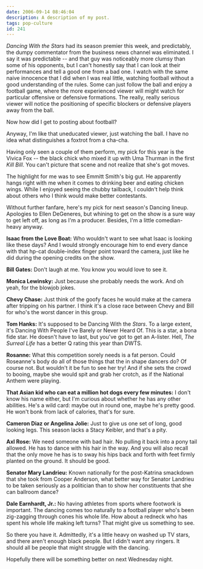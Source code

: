 ```yaml
---
date: 2006-09-14 08:46:04
description: A description of my post.
tags: pop-culture
id: 241
---
```

<i>Dancing With the Stars</i> had its season premier this week, and predictably, the dumpy commentator from the business news channel was eliminated.  I say it was predictable -- and that guy was noticeably more clumsy than some of his opponents, but I can't honestly say that I can look at their performances and tell a good one from a bad one.  I watch with the same naive innocence that I did when I was real little, watching football without a good understanding of the rules.  Some can just follow the ball and enjoy a football game, where the more experienced viewer will might watch for particular offensive or defensive formations.  The really, really serious viewer will notice the positioning of specific blockers or defensive players away from the ball.
<!--more-->
Now how did I get to posting about football?

Anyway, I'm like that uneducated viewer, just watching the ball.  I have no idea what distinguishes a foxtrot from a cha-cha.

Having only seen a couple of them perform, my pick for this year is the Vivica Fox -- the black chick who mixed it up with Uma Thurman in the first <i>Kill Bill</i>.  You can't picture that scene and not realize that she's got moves.

The highlight for me was to see Emmitt Smith's big gut.  He apparently hangs right with me when it comes to drinking beer and eating chicken wings.  While I enjoyed seeing the chubby tailback, I couldn't help think about others who I think would make better contestants.

Without further fanfare, here's my pick for next season's Dancing lineup.  Apologies to Ellen DeGeneres, but whining to get on the show is a sure way to get left off, as long as I'm a producer.  Besides, I'm a little comedian-heavy anyway.

<b>Isaac from the Love Boat:</b>  Who wouldn't want to see what Isaac is looking like these days?  And I would strongly encourage him to end every dance with that hp-cat double-index finger point toward the camera, just like he did during the opening credits on the show.

<b>Bill Gates:</b>  Don't laugh at me.  You know you would love to see it.

<b>Monica Lewinsky:</b>  Just because she probably needs the work.  And oh yeah, for the blowjob jokes.

<b>Chevy Chase:</b>  Just think of the goofy faces he would make at the camera after tripping on his partner.  I think it's a close race between Chevy and Bill for who's the worst dancer in this group.

<b>Tom Hanks:</b>  It's supposed to be Dancing With the <i>Stars</i>.  To a large extent, it's Dancing With People I've Barely or Never Heard Of.  This is a star, a bona fide star.  He doesn't have to last, but you've got to get an A-lister.  Hell, <i>The Surreal Life</i> has a better Q rating this year than DWTS.

<b>Rosanne:</b>  What this competition sorely needs is a fat person.  Could Roseanne's body do all of those things that the in shape dancers do?  Of course not.  But wouldn't it be fun to see her try!  And if she sets the crowd to booing, maybe she would spit and grab her crotch, as if the National Anthem were playing.

<b>That Asian kid who can eat a million hot dogs every few minutes:</b>  I don't know his name either, but I'm curious about whether he has any other abilities.  He's a wild card:  maybe out in round one, maybe he's pretty good.  He won't bonk from lack of calories, that's for sure.  

<b>Cameron Diaz or Angelina Jolie:</b>  Just to give us one set of long, good looking legs.  This season lacks a Stacy Keibler, and that's a pity.

<b>Axl Rose:</b>  We need someone with bad hair.  No pulling it back into a pony tail allowed.  He has to dance with his hair in the way.  And you will also recall that the only move he has is to sway his hips back and forth with feet firmly planted on the ground.  It should be good.

<b>Senator Mary Landrieu:</b>  Known nationally for the post-Katrina smackdown that she took from Cooper Anderson, what better way for Senator Landrieu to be taken seriously as a politician than to show her constituents that she can ballroom dance?

<b>Dale Earnhardt, Jr.:</b>  No having athletes from sports where footwork is important.  The dancing comes too naturally to a football player who's been zig-zagging through cones his whole life.  How about a redneck who has spent his whole life making left turns?  That might give us something to see.

So there you have it.  Admittedly, it's a little heavy on washed up TV stars, and there aren't enough black people.  But I didn't want any ringers.  It should all be people that might struggle with the dancing.

Hopefully there will be something better on next Wednesday night.